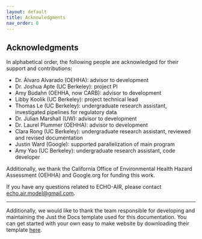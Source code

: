 ```yaml
---
layout: default
title: Acknowledgments
nav_order: 8
---
```

## Acknowledgments

In alphabetical order, the following people are acknowledged for their support and contributions:
* Dr. Álvaro Alvarado (OEHHA): advisor to development
* Dr. Joshua Apte (UC Berkeley): project PI
* Amy Budahn (OEHHA, now CARB): advisor to development
* Libby Koolik (UC Berkeley): project technical lead
* Thomas Le (UC Berkeley): undergraduate research assistant, investigated pipelines for regulatory data
* Dr. Julian Marshall (UW): advisor to development
* Dr. Laurel Plummer (OEHHA): advisor to development
* Clara Rong (UC Berkeley): undergraduate research assistant, reviewed and revised documentation
* Justin Ward (Google): supported parallelization of main program
* Amy Yao (UC Berkeley): undergraduate research assistant, code developer

Additionally, we thank the California Office of Environmental Health Hazard Assessment (OEHHA) and Google.org for funding this work.

If you have any questions related to ECHO-AIR, please contact echo.air.model@gmail.com.

----
Additionally, we would like to thank the team responsible for developing and maintaining the Just the Docs template used for this documentation. You can get started with your own easy to make website by downloading their template [here](https://github.com/just-the-docs/just-the-docs).
